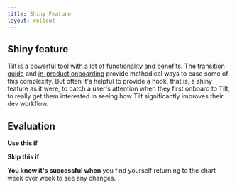 ```yaml
---
title: Shiny Feature
layout: rollout
---
```


## Shiny feature

Tilt is a powerful tool with a lot of functionality and benefits. The [transition guide](../rollout/introduce-tilt) and [in-product onboarding](../rollout/in-product-onboarding) provide methodical ways to ease some of this complexity. But often it's helpful to provide a hook, that is, a shiny feature as it were, to catch a user's attention when they first onboard to Tilt, to really get them interested in seeing how Tilt significantly improves their dev workflow.

## Evaluation

**Use this if**

**Skip this if**

**You know it's successful when** you find yourself returning to the chart week over week to see any changes.
.
